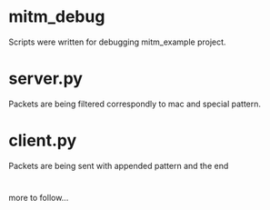# mitm_debug

Scripts were written for debugging mitm_example project.

# server.py
Packets are being filtered correspondly to mac and special pattern.

# client.py
Packets are being sent with appended pattern and the end

#
more to follow...
